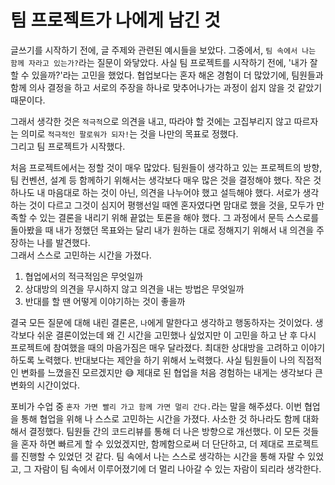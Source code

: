 # 팀 프로젝트가 나에게 남긴 것

글쓰기를 시작하기 전에, 글 주제와 관련된 예시들을 보았다. 그중에서, `팀 속에서 나는 함께 자라고 있는가?`라는 질문이 와닿았다. 
사실 팀 프로젝트를 시작하기 전에, '내가 잘할 수 있을까?'라는 고민을 했었다. 협업보다는 혼자 해온 경험이 더 많았기에, 팀원들과 함께 의사 결정을 하고 서로의 주장을 하나로 맞추어나가는 과정이 쉽지 않을 것 같았기 때문이다.

그래서 생각한 것은 `적극적`으로 의견을 내고, 따라야 할 것에는 고집부리지 않고 따르자는 의미로 `적극적인 팔로워가 되자!`는 것을 나만의 목표로 정했다.  
그리고 팀 프로젝트가 시작했다.  

처음 프로젝트에서는 정할 것이 매우 많았다. 팀원들이 생각하고 있는 프로젝트의 방향, 팀 컨벤션, 설계 등 함께하기 위해서는 생각보다 매우 많은 것을 결정해야 했다. 작은 것 하나도 내 마음대로 하는 것이 아닌, 의견을 나누어야 했고 설득해야 했다. 서로가 생각하는 것이 다르고 그것이 심지어 평행선일 때엔 혼자였다면 맘대로 했을 것을, 모두가 만족할 수 있는 결론을 내리기 위해 끝없는 토론을 해야 했다. 그 과정에서 문득 스스로를 돌아봤을 때 내가 정했던 목표와는 달리 내가 원하는 대로 정해지기 위해서 내 의견을 주장하는 나를 발견했다.  
그래서 스스로 고민하는 시간을 가졌다.

1. 협업에서의 적극적임은 무엇일까
2. 상대방의 의견을 무시하지 않고 의견을 내는 방법은 무엇일까
3. 반대를 할 땐 어떻게 이야기하는 것이 좋을까

결국 모든 질문에 대해 내린 결론은, `나`에게 말한다고 생각하고 행동하자는 것이었다. 생각보다 쉬운 결론이었는데 왜 긴 시간을 고민했나 싶었지만 이 고민을 하고 난 후 다시 프로젝트에 참여했을 때의 마음가짐은 매우 달라졌다. 최대한 상대방을 고려하고 이야기하도록 노력했다. 반대보다는 제안을 하기 위해서 노력했다. 사실 팀원들이 나의 직접적인 변화를 느꼈을진 모르겠지만 😅 제대로 된 협업을 처음 경험하는 내게는 생각보다 큰 변화의 시간이었다.

포비가 수업 중 `혼자 가면 빨리 가고 함께 가면 멀리 간다.`라는 말을 해주셨다. 이번 협업을 통해 협업을 위해 나 스스로 고민하는 시간을 가졌다. 사소한 것 하나라도 함께 대화해서 결정했다. 팀원들 간의 코드리뷰를 통해 더 나은 방향으로 개선했다. 이 모든 것들을 혼자 하면 빠르게 할 수 있었겠지만, 함께함으로써 더 단단하고, 더 제대로 프로젝트를 진행할 수 있었던 것 같다. 팀 속에서 나는 스스로 생각하는 시간을 통해 자랄 수 있었고, 그 자람이 팀 속에서 이루어졌기에 더 멀리 나아갈 수 있는 자람이 되리라 생각한다.

